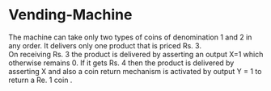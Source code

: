 # Vending-Machine
The machine can take only two types of coins of denomination 1 and 2 in any order.
It delivers only one product that is priced Rs. 3.    
On receiving Rs. 3 the product is delivered by asserting an output X=1 which otherwise remains 0.
If it gets Rs. 4 then the product is delivered by asserting X and also a coin 
return mechanism is activated by output Y = 1 to return a Re. 1 coin .    
